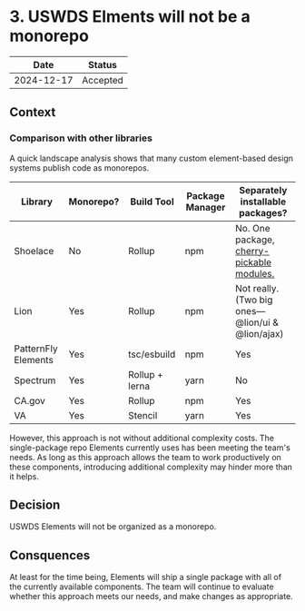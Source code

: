 # 3. USWDS Elments will not be a monorepo

| Date | Status |
| ---- | ------ |
| 2024-12-17 | Accepted |


## Context

### Comparison with other libraries

A quick landscape analysis shows that many custom element-based design systems publish code as monorepos. 

| Library             | Monorepo? | Build Tool     | Package Manager | Separately installable packages?                                                                 |
| ------------------- | --------- | -------------- | --------------- | ------------------------------------------------------------------------------------------------ |
| Shoelace            | No        | Rollup         | npm             | No. One package,[ cherry-pickable modules.](https://shoelace.style/getting-started/installation) |
| Lion                | Yes       | Rollup         | npm             | Not really. (Two big ones—@lion/ui & @lion/ajax)                                                 |
| PatternFly Elements | Yes       | tsc/esbuild    | npm             | Yes                                                                                              |
| Spectrum            | Yes       | Rollup + lerna | yarn            | No                                                                                               |
| CA.gov              | Yes       | Rollup         | npm             | Yes                                                                                              |
| VA                  | Yes       | Stencil        | yarn            | Yes                                                                                              |

However, this approach is not without additional complexity costs. The single-package repo Elements currently uses has been meeting the team's needs. As long as this approach allows the team to work productively on these components, introducing additional complexity may hinder more than it helps.

## Decision

USWDS Elements will not be organized as a monorepo.

## Consquences

At least for the time being, Elements will ship a single package with all of the currently available components. The team will continue to evaluate whether this approach meets our needs, and make changes as appropriate.
